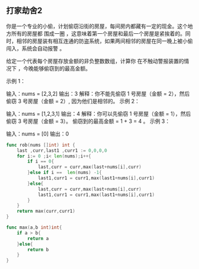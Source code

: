 ## 打家劫舍2
你是一个专业的小偷，计划偷窃沿街的房屋，每间房内都藏有一定的现金。这个地方所有的房屋都 围成一圈 ，这意味着第一个房屋和最后一个房屋是紧挨着的。同时，相邻的房屋装有相互连通的防盗系统，如果两间相邻的房屋在同一晚上被小偷闯入，系统会自动报警 。

给定一个代表每个房屋存放金额的非负整数数组，计算你 在不触动警报装置的情况下 ，今晚能够偷窃到的最高金额。

 

示例 1：

输入：nums = [2,3,2]
输出：3
解释：你不能先偷窃 1 号房屋（金额 = 2），然后偷窃 3 号房屋（金额 = 2）, 因为他们是相邻的。
示例 2：

输入：nums = [1,2,3,1]
输出：4
解释：你可以先偷窃 1 号房屋（金额 = 1），然后偷窃 3 号房屋（金额 = 3）。
     偷窃到的最高金额 = 1 + 3 = 4 。
示例 3：

输入：nums = [0]
输出：0
```go
func rob(nums []int) int {
    last ,curr,last1 ,curr1 := 0,0,0,0
    for i:= 0 ;i< len(nums);i++{
        if i == 0{
            last,curr = curr,max(last+nums[i],curr)
        }else if i ==  len(nums) -1{
            last1,curr1 = curr1,max(last1+nums[i],curr1)
        }else{
            last,curr = curr,max(last+nums[i],curr)
            last1,curr1 = curr1,max(last1+nums[i],curr1)
        }
    }
    return max(curr,curr1)
}

func max(a,b int)int{
    if a > b{
        return a
    }else{
        return b
    }
}
```
